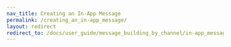 ```yaml
---
nav_title: Creating an In-App Message
permalink: /creating_an_in-app_message/
layout: redirect
redirect_to: /docs/user_guide/message_building_by_channel/in-app_messages/create/
---
```


